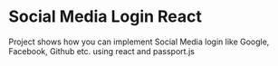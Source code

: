 # Social Media Login React
 Project shows how you can implement Social Media login like Google, Facebook, Github etc. using react and passport.js
